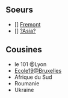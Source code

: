 <!-- Ecoles soeurs et cousines -->
<!-- SUBTITLE: A quick summary of là-bas -->

## Soeurs

- [] [Fremont](/ausland/about-fremont)
- [] [?Asia?](/ausland/about-asia)

## Cousines
- le 101 @Lyon
- [Ecole19@Bruxelles](/ausland/ecole19)
- Afrique du Sud
- Roumanie
- Ukraine